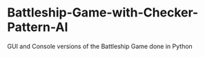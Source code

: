# Battleship-Game-with-Checker-Pattern-AI
GUI and Console versions of the Battleship Game done in Python
